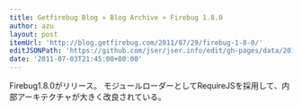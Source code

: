 ```yaml
---
title: Getfirebug Blog » Blog Archive » Firebug 1.8.0
author: azu
layout: post
itemUrl: 'http://blog.getfirebug.com/2011/07/29/firebug-1-8-0/'
editJSONPath: 'https://github.com/jser/jser.info/edit/gh-pages/data/2011/07/index.json'
date: '2011-07-03T21:45:00+00:00'
---
```

Firebug1.8.0がリリース。
モジュールローダーとしてRequireJSを採用して、内部アーキテクチャが大きく改良されている。
